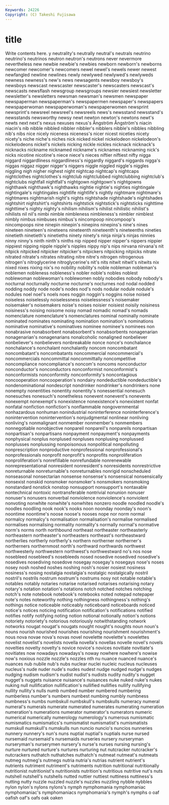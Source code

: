```yaml
---
Keywords: 24226 
Copyright: (C) Takeshi Fujisawa
---
```


# title

Write contents here.
y
neutrality's neutrally neutral's neutrals neutrino neutrino's neutrinos neutron neutron's neutrons
never nevermore nevertheless new newbie newbie's newbies newborn newborn's newborns
newcomer newcomer's newcomers newel newel's newels newer newest newfangled newline
newlines newly newlywed newlywed's newlyweds newness newness's new's news newsagents
newsboy newsboy's newsboys newscast newscaster newscaster's newscasters newscast's newscasts newsflash
newsgroup newsgroups newsier newsiest newsletter newsletter's newsletters newsman newsman's newsmen
newspaper newspaperman newspaperman's newspapermen newspaper's newspapers newspaperwoman newspaperwoman's newspaperwomen newsprint
newsprint's newsreel newsreel's newsreels news's newsstand newsstand's newsstands newsworthy newsy
newt newton newton's newtons newt's newts next next's nexus nexuses
nexus's Ångström Ångström's niacin niacin's nib nibble nibbled nibbler nibbler's
nibblers nibble's nibbles nibbling nib's nibs nice nicely niceness niceness's
nicer nicest niceties nicety nicety's niche niche's niches nick nicked
nickel nickelodeon nickelodeon's nickelodeons nickel's nickels nicking nickle nickles nicknack
nicknack's nicknacks nickname nicknamed nickname's nicknames nicknaming nick's nicks nicotine
nicotine's niece niece's nieces niftier niftiest nifty nigga niggard niggardliness
niggardliness's niggardly niggard's niggards nigga's niggas niggaz nigger nigger's niggers
niggle niggled niggle's niggles niggling nigh nigher nighest night nightcap
nightcap's nightcaps nightclothes nightclothes's nightclub nightclubbed nightclubbing nightclub's nightclubs nightfall
nightfall's nightgown nightgown's nightgowns nighthawk nighthawk's nighthawks nightie nightie's nighties
nightingale nightingale's nightingales nightlife nightlife's nightly nightmare nightmare's nightmares nightmarish
night's nights nightshade nightshade's nightshades nightshirt nightshirt's nightshirts nightstick nightstick's
nightsticks nighttime nighttime's nighty nighty's nihilism nihilism's nihilist nihilistic nihilist's
nihilists nil nil's nimbi nimble nimbleness nimbleness's nimbler nimblest nimbly
nimbus nimbuses nimbus's nincompoop nincompoop's nincompoops nine ninepin ninepin's ninepins
ninepins's nine's nines nineteen nineteen's nineteens nineteenth nineteenth's nineteenths nineties
ninetieth ninetieth's ninetieths ninety ninety's ninja ninja's ninjas ninnies ninny
ninny's ninth ninth's ninths nip nipped nipper nipper's nippers nippier
nippiest nipping nipple nipple's nipples nippy nip's nips nirvana nirvana's
nit nitpick nitpicked nitpicker nitpicker's nitpickers nitpicking nitpicks nitrate nitrated
nitrate's nitrates nitrating nitre nitre's nitrogen nitrogenous nitrogen's nitroglycerine nitroglycerine's
nit's nits nitwit nitwit's nitwits nix nixed nixes nixing nix's
no nobility nobility's noble nobleman nobleman's noblemen nobleness nobleness's nobler
noble's nobles noblest noblewoman noblewoman's noblewomen nobly nobodies nobody nobody's
nocturnal nocturnally nocturne nocturne's nocturnes nod nodal nodded nodding noddy
node node's nodes nod's nods nodular nodule nodule's nodules noel
noel's noels noes noggin noggin's noggins noise noised noiseless noiselessly
noiselessness noiselessness's noisemaker noisemaker's noisemakers noise's noises noisier noisiest noisily
noisiness noisiness's noising noisome noisy nomad nomadic nomad's nomads nomenclature
nomenclature's nomenclatures nominal nominally nominate nominated nominates nominating nomination nomination's
nominations nominative nominative's nominatives nominee nominee's nominees non nonabrasive nonabsorbent
nonabsorbent's nonabsorbents nonagenarian nonagenarian's nonagenarians nonalcoholic nonaligned nonbeliever nonbeliever's nonbelievers
nonbreakable nonce nonce's nonchalance nonchalance's nonchalant nonchalantly noncom noncombatant noncombatant's
noncombatants noncommercial noncommercial's noncommercials noncommittal noncommittally noncompetitive noncompliance noncompliance's noncom's
noncoms nonconductor nonconductor's nonconductors nonconformist nonconformist's nonconformists nonconformity nonconformity's noncontagious
noncooperation noncooperation's nondairy nondeductible nondeductible's nondenominational nondescript nondrinker nondrinker's nondrinkers
none nonempty nonentities nonentity nonentity's nonessential nonesuch nonesuches nonesuch's nonetheless
nonevent nonevent's nonevents nonexempt nonexempt's nonexistence nonexistence's nonexistent nonfat nonfatal
nonfiction nonfiction's nonflammable nongovernmental nonhazardous nonhuman nonindustrial noninterference noninterference's nonintervention
nonintervention's nonjudgmental nonlinear nonliving nonliving's nonmalignant nonmember nonmember's nonmembers nonnegotiable
nonobjective nonpareil nonpareil's nonpareils nonpartisan nonpartisan's nonpartisans nonpayment nonpayment's nonpayments
nonphysical nonplus nonplused nonpluses nonplusing nonplussed nonplusses nonplussing nonpoisonous nonpolitical
nonpolluting nonprescription nonproductive nonprofessional nonprofessional's nonprofessionals nonprofit nonprofit's nonprofits nonproliferation
nonproliferation's nonrefillable nonrefundable nonrenewable nonrepresentational nonresident nonresident's nonresidents nonrestrictive nonreturnable
nonreturnable's nonreturnables nonrigid nonscheduled nonseasonal nonsectarian nonsense nonsense's nonsensical nonsensically
nonsexist nonskid nonsmoker nonsmoker's nonsmokers nonsmoking nonstandard nonstick nonstop nonsupport
nonsupport's nontaxable nontechnical nontoxic nontransferable nontrivial nonunion nonuser nonuser's nonusers
nonverbal nonviolence nonviolence's nonviolent nonvoting nonwhite nonwhite's nonwhites nonzero noodle
noodled noodle's noodles noodling nook nook's nooks noon noonday noonday's
noon's noontime noontime's noose noose's nooses nope nor norm normal
normalcy normalcy's normalisation normalisation's normalise normalised normalises normalising normality normality's
normally normal's normative norm's norms north northbound northeast northeaster northeasterly
northeastern northeaster's northeasters northeast's northeastward northerlies northerly northerly's northern northerner
northerner's northerners northernmost north's northward northwards northwest northwesterly northwestern northwest's
northwestward no's nos nose nosebleed nosebleed's nosebleeds nosed nosedive nosedived
nosedive's nosedives nosediving nosedove nosegay nosegay's nosegays nose's noses nosey
nosh noshed noshes noshing nosh's nosier nosiest nosiness nosiness's nosing
nostalgia nostalgia's nostalgic nostalgically nostril nostril's nostrils nostrum nostrum's nostrums
nosy not notable notable's notables notably notaries notarise notarised notarises
notarising notary notary's notation notation's notations notch notched notches notching
notch's note notebook notebook's notebooks noted notepad notepaper note's notes
noteworthy nothing nothingness nothingness's nothing's nothings notice noticeable noticeably noticeboard
noticeboards noticed notice's notices noticing notification notification's notifications notified notifies
notify notifying noting notion notional notionally notion's notions notoriety notoriety's
notorious notoriously notwithstanding notwork notworks nougat nougat's nougats nought nought's
noughts noun noun's nouns nourish nourished nourishes nourishing nourishment nourishment's
nous nova novae nova's novas novel novelette novelette's novelettes novelist
novelist's novelists novella novella's novellas novelle novel's novels novelties novelty
novelty's novice novice's novices novitiate novitiate's novitiates now nowadays nowadays's
noway nowhere nowhere's nowise now's noxious nozzle nozzle's nozzles nth
nu nuance nuanced nuance's nuances nub nubile nub's nubs nuclear
nuclei nucleic nucleus nucleuses nucleus's nude nuder nude's nudes nudest
nudge nudged nudge's nudges nudging nudism nudism's nudist nudist's nudists
nudity nudity's nugget nugget's nuggets nuisance nuisance's nuisances nuke nuked
nuke's nukes nuking null nullification nullification's nullified nullifies nullify nullifying
nullity nullity's nulls numb numbed number numbered numbering numberless number's
numbers numbest numbing numbly numbness numbness's numbs numbskull numbskull's numbskulls
numeracy numeral numeral's numerals numerate numerated numerates numerating numeration numeration's
numerations numerator numerator's numerators numeric numerical numerically numerology numerology's numerous
numismatic numismatics numismatics's numismatist numismatist's numismatists numskull numskull's numskulls nun
nuncio nuncio's nuncios nunneries nunnery nunnery's nun's nuns nuptial nuptial's
nuptials nurse nursed nursemaid nursemaid's nursemaids nurseries nursery nurseryman nurseryman's
nurserymen nursery's nurse's nurses nursing nursing's nurture nurtured nurture's nurtures
nurturing nut nutcracker nutcracker's nutcrackers nuthatch nuthatches nuthatch's nutmeat nutmeat's
nutmeats nutmeg nutmeg's nutmegs nutria nutria's nutrias nutrient nutrient's nutrients
nutriment nutriment's nutriments nutrition nutritional nutritionally nutritionist nutritionist's nutritionists nutrition's
nutritious nutritive nut's nuts nutshell nutshell's nutshells nutted nuttier nuttiest
nuttiness nuttiness's nutting nutty nuzzle nuzzled nuzzle's nuzzles nuzzling nybble
nybbles nylon nylon's nylons nylons's nymph nymphomania nymphomaniac nymphomaniac's nymphomaniacs
nymphomania's nymph's nymphs o oaf oafish oaf's oafs oak oaken
